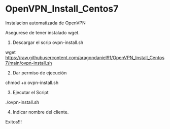 # OpenVPN_Install_Centos7
Instalacion automatizada de OpenVPN

Asegurese de tener instalado wget.

1. Descargar el scrip ovpn-install.sh

wget https://raw.githubusercontent.com/aragondaniel91/OpenVPN_Install_Centos7/main/ovpn-install.sh

2. Dar permiso de ejecución

chmod +x ovpn-install.sh

3. Ejecutar el Script

./ovpn-install.sh

4. Indicar nombre del cliente.

Exitos!!! 
